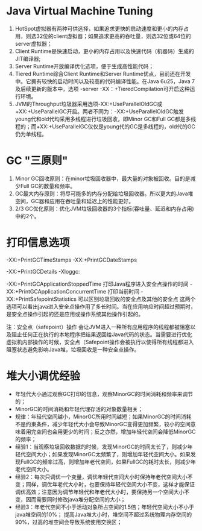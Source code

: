 # Java Virtual Machine Tuning
1. HotSpot虚拟器有两种可供选择，如果追求更快的启动速度和更小的内存占用，则选32位的client虚拟器；如果追求更高的吞吐量，则选32位或64位的server虚拟器；
2. Client Runtime是快速启动，更小的内存占用以及快速代码（机器码）生成的JIT编译器;
3. Server Runtime开放编译优化选项，便于生成高性能代码；
4. Tiered Runtime综合Client Runtime和Server Runtime优点，目前还在开发中。它拥有较快的启动时间以及较高的代码编译性能。在Java 6u25，Java 7及后续更新的版本中，选项 -server -XX：+TieredCompilation可开启这种运行环境。
5. JVM的Throughput垃圾器采用选项-XX:+UseParallelOldGC或+XX:+UseParallelGC开启。两者不同为：-XX:+UseParallelOldGC触发young代和old代均采用多线程进行垃圾回收，即Minor GC和Full GC都是多线程的；而+XX:+UseParallelGC仅仅是young代的GC是多线程的，old代的GC仍为单线程。

# GC "三原则"
1. Minor GC回收原则：在minor垃圾回收器中，最大量的对象被回收。目的是减少Full GC的数量和频率。
2. GC最大内存原则：将尽可能多的内存分配给垃圾回收器。所以更大的Java堆空间，GC器和应用在吞吐量和延迟上的性能更好。
3. 2/3 GC优化原则：优化JVM垃圾回收器的3个指标(吞吐量、延迟和内存占用)中的2个。

# 打印信息选项

-XX:+PrintGCTimeStamps
-XX:+PrintGCDateStamps

-XX:+PrintGCDetails
-Xloggc:<filename>

-XX:+PrintGCApplicationStoppedTime  打印Java程序进入安全点操作的时间
-XX:+PrintGCApplicationConcurrentTime 打印当前时间
-XX:+PrintSafepointStatistics 可以区别垃圾回收的安全点及其他的安全点
这两个选项可以看出java进入安全点操作用了多长时间。当在应用响应时间超过预期时，是安全点操作引起的还是应用或操作系统其他操作引起的。

注：安全点（safepoint）操作  会让JVM进入一种所有应用程序的线程都被阻塞以及阻止任何正在执行的本地程序把结果返回给Java代码的状态。当需要进行优化虚拟机内部操作的时候，安全点（Safepoint操作会被执行以使得所有线程都进入阻塞状态避免影响Java堆，垃圾回收是一种安全点操作。

# 堆大小调优经验
* 年轻代大小通过观察GC打印的信息，观察MinorGC的时间消耗和频率来调节的；
* MinorGC的时间消耗和年轻代理存活的对象数量相关；
* 规律：年轻代空间越小，MinorGC所用时间越短；如果MinorGC的时间消耗不是约束条件，减少年轻代大小会导致MinorGC变得更加频繁，较小的空间意味着用完空间也会用更少的时间；反之亦然，增加年轻代空间会降低MinorGC的频率；
* 经验1：当观察垃圾回收数据的时候，发现MinorGC的时间太长了，则减少年轻代空间大小；如果发现MinorGC太频繁了，则增加年轻代空间大小。如果发现FullGC的频率过高，则增加年老代空间，如果FullGC的耗时太长，则减少年老代空间大小。
* 经验2：每次只调优一个变量，调优年轻代空间大小时保持年老代空间大小不变；同样，调优年老代大小时，也要保持年轻代空间大小不变，这样才能保证调优高效；注意因为调节年轻代和年老代大小时，要保持另一个空间大小不变，因而需要同时修改java堆分配空间的大小；
* 经验3：年老代空间不小于活动对象所占空间的1.5倍；年轻代空间大小不小于java堆空间的10%； 提高Java堆大小时，堆空间不超过系统物理内存空间的90%，过高的堆空间会导致系统使用交换区；


